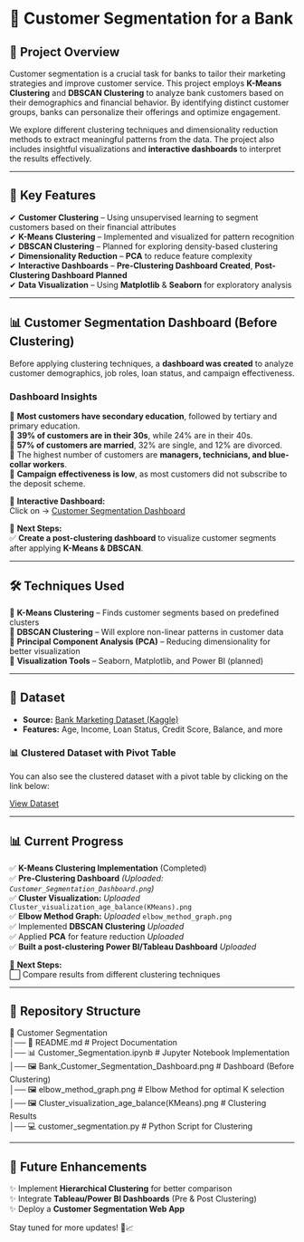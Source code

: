 # 🏦 Customer Segmentation for a Bank  

## 📌 Project Overview  
Customer segmentation is a crucial task for banks to tailor their marketing strategies and improve customer service. This project employs **K-Means Clustering** and **DBSCAN Clustering** to analyze bank customers based on their demographics and financial behavior. By identifying distinct customer groups, banks can personalize their offerings and optimize engagement.  

We explore different clustering techniques and dimensionality reduction methods to extract meaningful patterns from the data. The project also includes insightful visualizations and **interactive dashboards** to interpret the results effectively.  

---

## 🚀 Key Features  
✔ **Customer Clustering** – Using unsupervised learning to segment customers based on their financial attributes  
✔ **K-Means Clustering** – Implemented and visualized for pattern recognition  
✔ **DBSCAN Clustering** – Planned for exploring density-based clustering  
✔ **Dimensionality Reduction** – **PCA** to reduce feature complexity  
✔ **Interactive Dashboards** – **Pre-Clustering Dashboard Created**, **Post-Clustering Dashboard Planned**  
✔ **Data Visualization** – Using **Matplotlib** & **Seaborn** for exploratory analysis  

---

## 📊 Customer Segmentation Dashboard (Before Clustering)  

Before applying clustering techniques, a **dashboard was created** to analyze customer demographics, job roles, loan status, and campaign effectiveness.  

### **Dashboard Insights**  
🔹 **Most customers have secondary education**, followed by tertiary and primary education.  
🔹 **39% of customers are in their 30s**, while 24% are in their 40s.  
🔹 **57% of customers are married**, 32% are single, and 12% are divorced.  
🔹 The highest number of customers are **managers, technicians, and blue-collar workers**.  
🔹 **Campaign effectiveness is low**, as most customers did not subscribe to the deposit scheme.  

📌 **Interactive Dashboard:**  
Click on -> [Customer Segmentation Dashboard](https://public.tableau.com/views/BankCustomerSegmentationProject/BanksCustomerSegmentationDashboard?:language=en-US&:sid=&:redirect=auth&:display_count=n&:origin=viz_share_link)  

📌 **Next Steps:**  
✅ **Create a post-clustering dashboard** to visualize customer segments after applying **K-Means & DBSCAN**.  

---

## 🛠 Techniques Used  
🔹 **K-Means Clustering** – Finds customer segments based on predefined clusters  
🔹 **DBSCAN Clustering** – Will explore non-linear patterns in customer data  
🔹 **Principal Component Analysis (PCA)** – Reducing dimensionality for better visualization  
🔹 **Visualization Tools** – Seaborn, Matplotlib, and Power BI (planned)  

---

## 📂 Dataset  
- **Source:** [Bank Marketing Dataset (Kaggle)](https://www.kaggle.com/datasets/janiobachmann/bank-marketing-dataset)  
- **Features:** Age, Income, Loan Status, Credit Score, Balance, and more  

### 📊 Clustered Dataset with Pivot Table  

You can also see the clustered dataset with a pivot table by clicking on the link below:  

[View Dataset](https://docs.google.com/spreadsheets/d/1Z0LudCOb6FSKdBv-UeVnsxKGgsLk-dIW/edit?usp=sharing&ouid=102919673180469139167&rtpof=true&sd=true)  

---

## 📊 Current Progress  
✅ **K-Means Clustering Implementation** (Completed)  
✅ **Pre-Clustering Dashboard** *(Uploaded: `Customer_Segmentation_Dashboard.png`)*  
✅ **Cluster Visualization:** *Uploaded* `Cluster_visualization_age_balance(KMeans).png`  
✅ **Elbow Method Graph:** *Uploaded* `elbow_method_graph.png`  
✅ Implemented **DBSCAN Clustering**  *Uploaded*  
✅ Applied **PCA** for feature reduction  *Uploaded*   
✅ **Built a post-clustering Power BI/Tableau Dashboard**  *Uploaded*   

📌 **Next Steps:**   
⬜ Compare results from different clustering techniques  

---

## 📁 Repository Structure  

📂 Customer Segmentation  
│── 📜 README.md                # Project Documentation  
│── 📊 Customer_Segmentation.ipynb  # Jupyter Notebook Implementation  
│── 🖼 Bank_Customer_Segmentation_Dashboard.png  # Dashboard (Before Clustering)  
│── 🖼 elbow_method_graph.png    # Elbow Method for optimal K selection  
│── 🖼 Cluster_visualization_age_balance(KMeans).png # Clustering Results  
│── 💻 customer_segmentation.py  # Python Script for Clustering  

---

## 🎯 Future Enhancements  
✨ Implement **Hierarchical Clustering** for better comparison  
✨ Integrate **Tableau/Power BI Dashboards** (Pre & Post Clustering)  
✨ Deploy a **Customer Segmentation Web App**  

Stay tuned for more updates! 🚀📈  

